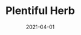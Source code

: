 ---
description: "Pattern%3A%20Plentiful%20%7C%20Color%3A%20Herb%20%7C%20Width%3A%2054%u201D%20%7C%20Content%3A%20100%25%20Polyester%20%7C%20Abrasion%3A%2050%2C000%20Double%20Rubs%20-%20Wyzenbeek%20Method%20%7C%20Repeat%3A%20n/a%20%7C%20Finish%3A%20INCASE%20by%20CRYPTON%20%7C%20Flammability%3A%20NFPA%20260%2C%20UFAC%20Class%201%2C%20CAL%20117%20%7C%20Applications%3A%20Contract%20/%20Hospitality%2C%20Residential%20%7C%20"
tags: 
  - "Lark Fontaine"
  - "Plentiful"
  - "Textiles"
image_primary: "img/Herb_large.jpg"
href: "https://www.larkfontaine.com/collections/textiles/products/plentiful-herb"
designer: "Lark Fontaine"
title: "Plentiful Herb"
category: "Textiles"
subtitle: ""
manufacturer: "Lark Fontaine"
slug: "/manufacturers/lark-fontaine/textiles/lark-fontaine-plentiful-herb"
date: "2021-04-01"
---